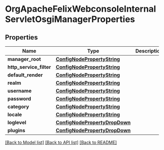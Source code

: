 # OrgApacheFelixWebconsoleInternalServletOsgiManagerProperties

## Properties
Name | Type | Description | Notes
------------ | ------------- | ------------- | -------------
**manager_root** | [**ConfigNodePropertyString**](ConfigNodePropertyString.md) |  | [optional] 
**http_service_filter** | [**ConfigNodePropertyString**](ConfigNodePropertyString.md) |  | [optional] 
**default_render** | [**ConfigNodePropertyString**](ConfigNodePropertyString.md) |  | [optional] 
**realm** | [**ConfigNodePropertyString**](ConfigNodePropertyString.md) |  | [optional] 
**username** | [**ConfigNodePropertyString**](ConfigNodePropertyString.md) |  | [optional] 
**password** | [**ConfigNodePropertyString**](ConfigNodePropertyString.md) |  | [optional] 
**category** | [**ConfigNodePropertyString**](ConfigNodePropertyString.md) |  | [optional] 
**locale** | [**ConfigNodePropertyString**](ConfigNodePropertyString.md) |  | [optional] 
**loglevel** | [**ConfigNodePropertyDropDown**](ConfigNodePropertyDropDown.md) |  | [optional] 
**plugins** | [**ConfigNodePropertyDropDown**](ConfigNodePropertyDropDown.md) |  | [optional] 

[[Back to Model list]](../README.md#documentation-for-models) [[Back to API list]](../README.md#documentation-for-api-endpoints) [[Back to README]](../README.md)


